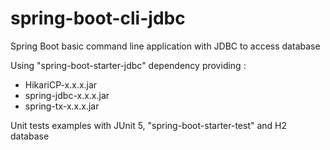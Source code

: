 # spring-boot-cli-jdbc

Spring Boot basic command line application with JDBC to access database

Using "spring-boot-starter-jdbc" dependency providing :
- HikariCP-x.x.x.jar
- spring-jdbc-x.x.x.jar
- spring-tx-x.x.x.jar 

Unit tests examples with JUnit 5, "spring-boot-starter-test" and H2 database

